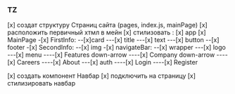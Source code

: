 ### TZ

[x] создат структуру Страниц сайта (pages, index.js, mainPage)
[x] расположить первичный хтмл в мейн
[x] стилизовать :
[x] app
[x] MainPage -[x] FirstInfo:
--[x]card
---[x] title
---[x] text
---[x] button
--[x] footer -[x] SecondInfo:
--[x] img -[x] navigateBar:
--[x] wrapper
---[x] logo
---[x] menu
----[x] Features down-arrow
----[x] Company down-arrow
----[x] Careers
----[x] About
---[x] auth
----[x] Login
----[x] Register

[x] создать компонент Навбар
[x] подключить на страницу
[x] стилизировать навбар
